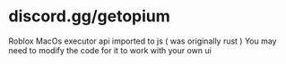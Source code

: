 # discord.gg/getopium
Roblox MacOs executor api imported to js ( was originally rust )
You may need to modify the code for it to work with your own ui
